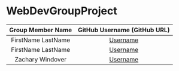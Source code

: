 # WebDevGroupProject

| Group Member Name | GitHub Username (GitHub URL)|
| :------------------------:|:--------------------------------------:|
| FirstName LastName | [Username](https://github.com/) |
| FirstName LastName | [Username](https://github.com/) |
| Zachary   Windover | [Username](https://github.com/ZacharyWindover) |
